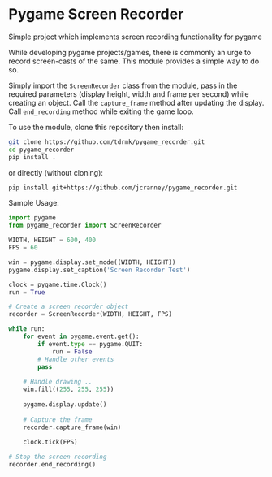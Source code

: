 # Pygame Screen Recorder

Simple project which implements screen recording functionality for pygame

While developing pygame projects/games, there is commonly an urge to record screen-casts of the same. 
This module provides a simple way to do so.

Simply import the `ScreenRecorder` class from the module, 
pass in the required parameters (display height, width and frame per second) while creating an object.
Call the `capture_frame` method after updating the display. 
Call `end_recording` method while exiting the game loop.

To use the module, clone this repository then install:
```bash
git clone https://github.com/tdrmk/pygame_recorder.git
cd pygame_recorder
pip install .
```
or directly (without cloning):
```bash
pip install git+https://github.com/jcranney/pygame_recorder.git
```


Sample Usage:
```python
import pygame
from pygame_recorder import ScreenRecorder

WIDTH, HEIGHT = 600, 400
FPS = 60

win = pygame.display.set_mode((WIDTH, HEIGHT))
pygame.display.set_caption('Screen Recorder Test')

clock = pygame.time.Clock()
run = True

# Create a screen recorder object
recorder = ScreenRecorder(WIDTH, HEIGHT, FPS)

while run:
    for event in pygame.event.get():
        if event.type == pygame.QUIT:
            run = False
        # Handle other events
        pass
    
    # Handle drawing .. 
    win.fill((255, 255, 255))
    
    pygame.display.update()
    
    # Capture the frame
    recorder.capture_frame(win)
    
    clock.tick(FPS)

# Stop the screen recording
recorder.end_recording()
 
    
```

